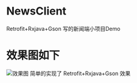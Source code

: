 # NewsClient
Retrofit+Rxjava+Gson 写的新闻端小项目Demo
# 效果图如下
![效果图](https://github.com/mapeifan/NewsClient/blob/master/app/src/main/res/device.png)
简单的实现了 Retrofit+Rxjava+Gson 效果 
